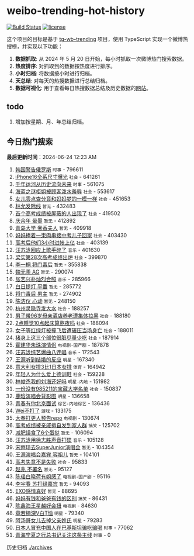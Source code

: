 # weibo-trending-hot-history

[![Build Status](https://github.com/lxw15337674/weibo-trending-hot-history/actions/workflows/nodejs.yml/badge.svg)](https://github.com/lxw15337674/weibo-trending-hot-history/actions)
[![license](https://img.shields.io/github/license/lxw15337674/weibo-trending-hot-history)](https://github.com/lxw15337674/weibo-trending-hot-history/blob/master/LICENSE)


这个项目的目标是基于 [tg-wb-trending](https://github.com/xiadd/tg-wb-trending) 项目，使用 TypeScript 实现一个微博热搜榜，并实现以下功能：

1. **数据抓取**: 从 2024 年 5 月 20 日开始，每小时抓取一次微博热门搜索数据。
2. **热度排序**: 对抓取到的数据按热度进行排序。
3. **小时归档**: 将数据按小时进行归档。
4. **天总结**: 对每天的热搜数据进行总结归档。
5. **数据可视化**: 用于查看每日热搜数据总结及历史数据的[网站](https://weibo-trending-hot-history.vercel.app/)。

## todo

1. 增加按星期、月、年总结归档。



## 今日热门搜索








































































































































































































































































































































































































































































































































































































































































































































































































<!-- BEGIN -->

**最后更新时间**：2024-06-24 12:23 AM
1. [韩国警告俄罗斯](https://m.weibo.cn/search?containerid=100103type%3D1%26t%3D10%26q%3D%23%E9%9F%A9%E5%9B%BD%E8%AD%A6%E5%91%8A%E4%BF%84%E7%BD%97%E6%96%AF%23&stream_entry_id=31&isnewpage=1&extparam=seat%3D1%26lcate%3D5001%26stream_entry_id%3D31%26q%3D%2523%25E9%259F%25A9%25E5%259B%25BD%25E8%25AD%25A6%25E5%2591%258A%25E4%25BF%2584%25E7%25BD%2597%25E6%2596%25AF%2523%26dgr%3D0%26realpos%3D1%26band_rank%3D1%26c_type%3D31%26pos%3D0%26flag%3D2%26cate%3D5001%26filter_type%3Drealtimehot%26display_time%3D1719159791%26pre_seqid%3D171915979173903445118) `时事` - 796611
2. [iPhone16全系尺寸曝光](https://m.weibo.cn/search?containerid=100103type%3D1%26t%3D10%26q%3D%23iPhone16%E5%85%A8%E7%B3%BB%E5%B0%BA%E5%AF%B8%E6%9B%9D%E5%85%89%23&stream_entry_id=31&isnewpage=1&extparam=seat%3D1%26lcate%3D5001%26stream_entry_id%3D31%26q%3D%2523iPhone16%25E5%2585%25A8%25E7%25B3%25BB%25E5%25B0%25BA%25E5%25AF%25B8%25E6%259B%259D%25E5%2585%2589%2523%26dgr%3D0%26realpos%3D2%26band_rank%3D2%26c_type%3D31%26pos%3D1%26flag%3D2%26cate%3D5001%26filter_type%3Drealtimehot%26display_time%3D1719159791%26pre_seqid%3D171915979173903445118) `社会` - 641261
3. [千年运河从历史流向未来](https://m.weibo.cn/search?containerid=100103type%3D1%26t%3D10%26q%3D%23%E5%8D%83%E5%B9%B4%E8%BF%90%E6%B2%B3%E4%BB%8E%E5%8E%86%E5%8F%B2%E6%B5%81%E5%90%91%E6%9C%AA%E6%9D%A5%23&stream_entry_id=31&isnewpage=1&extparam=seat%3D1%26lcate%3D5001%26stream_entry_id%3D31%26q%3D%2523%25E5%258D%2583%25E5%25B9%25B4%25E8%25BF%2590%25E6%25B2%25B3%25E4%25BB%258E%25E5%258E%2586%25E5%258F%25B2%25E6%25B5%2581%25E5%2590%2591%25E6%259C%25AA%25E6%259D%25A5%2523%26dgr%3D0%26realpos%3D3%26band_rank%3D3%26c_type%3D31%26pos%3D2%26flag%3D0%26cate%3D5001%26filter_type%3Drealtimehot%26display_time%3D1719159791%26pre_seqid%3D171915979173903445118) `时事` - 561075
4. [海蓝之谜柜姐被顾客泼水羞辱](https://m.weibo.cn/search?containerid=100103type%3D1%26t%3D10%26q%3D%23%E6%B5%B7%E8%93%9D%E4%B9%8B%E8%B0%9C%E6%9F%9C%E5%A7%90%E8%A2%AB%E9%A1%BE%E5%AE%A2%E6%B3%BC%E6%B0%B4%E7%BE%9E%E8%BE%B1%23&stream_entry_id=31&isnewpage=1&extparam=seat%3D1%26lcate%3D5001%26stream_entry_id%3D31%26q%3D%2523%25E6%25B5%25B7%25E8%2593%259D%25E4%25B9%258B%25E8%25B0%259C%25E6%259F%259C%25E5%25A7%2590%25E8%25A2%25AB%25E9%25A1%25BE%25E5%25AE%25A2%25E6%25B3%25BC%25E6%25B0%25B4%25E7%25BE%259E%25E8%25BE%25B1%2523%26dgr%3D0%26realpos%3D4%26band_rank%3D4%26c_type%3D31%26pos%3D3%26flag%3D2%26cate%3D5001%26filter_type%3Drealtimehot%26display_time%3D1719159791%26pre_seqid%3D171915979173903445118) `社会` - 553617
5. [女儿零点查分竟和妈妈梦的一模一样](https://m.weibo.cn/search?containerid=100103type%3D1%26t%3D10%26q%3D%23%E5%A5%B3%E5%84%BF%E9%9B%B6%E7%82%B9%E6%9F%A5%E5%88%86%E7%AB%9F%E5%92%8C%E5%A6%88%E5%A6%88%E6%A2%A6%E7%9A%84%E4%B8%80%E6%A8%A1%E4%B8%80%E6%A0%B7%23&stream_entry_id=31&isnewpage=1&extparam=seat%3D1%26lcate%3D5001%26stream_entry_id%3D31%26q%3D%2523%25E5%25A5%25B3%25E5%2584%25BF%25E9%259B%25B6%25E7%2582%25B9%25E6%259F%25A5%25E5%2588%2586%25E7%25AB%259F%25E5%2592%258C%25E5%25A6%2588%25E5%25A6%2588%25E6%25A2%25A6%25E7%259A%2584%25E4%25B8%2580%25E6%25A8%25A1%25E4%25B8%2580%25E6%25A0%25B7%2523%26dgr%3D0%26realpos%3D5%26band_rank%3D5%26c_type%3D31%26pos%3D4%26flag%3D32768%26cate%3D5001%26filter_type%3Drealtimehot%26display_time%3D1719159791%26pre_seqid%3D171915979173903445118) `社会` - 451653
6. [林允发际线](https://m.weibo.cn/search?containerid=100103type%3D1%26t%3D10%26q%3D%E6%9E%97%E5%85%81%E5%8F%91%E9%99%85%E7%BA%BF&stream_entry_id=31&isnewpage=1&extparam=seat%3D1%26lcate%3D5001%26stream_entry_id%3D31%26q%3D%25E6%259E%2597%25E5%2585%2581%25E5%258F%2591%25E9%2599%2585%25E7%25BA%25BF%26dgr%3D0%26realpos%3D6%26band_rank%3D6%26c_type%3D31%26pos%3D5%26flag%3D1%26cate%3D5001%26filter_type%3Drealtimehot%26display_time%3D1719159791%26pre_seqid%3D171915979173903445118) `暂无` - 432483
7. [首个高考成绩被屏蔽的人出现了](https://m.weibo.cn/search?containerid=100103type%3D1%26t%3D10%26q%3D%23%E9%A6%96%E4%B8%AA%E9%AB%98%E8%80%83%E6%88%90%E7%BB%A9%E8%A2%AB%E5%B1%8F%E8%94%BD%E7%9A%84%E4%BA%BA%E5%87%BA%E7%8E%B0%E4%BA%86%23&stream_entry_id=31&isnewpage=1&extparam=seat%3D1%26lcate%3D5001%26stream_entry_id%3D31%26q%3D%2523%25E9%25A6%2596%25E4%25B8%25AA%25E9%25AB%2598%25E8%2580%2583%25E6%2588%2590%25E7%25BB%25A9%25E8%25A2%25AB%25E5%25B1%258F%25E8%2594%25BD%25E7%259A%2584%25E4%25BA%25BA%25E5%2587%25BA%25E7%258E%25B0%25E4%25BA%2586%2523%26dgr%3D0%26realpos%3D7%26band_rank%3D7%26c_type%3D31%26pos%3D6%26flag%3D2%26cate%3D5001%26filter_type%3Drealtimehot%26display_time%3D1719159791%26pre_seqid%3D171915979173903445118) `社会` - 419502
8. [庆余年 晕墨](https://m.weibo.cn/search?containerid=100103type%3D1%26t%3D10%26q%3D%E5%BA%86%E4%BD%99%E5%B9%B4+%E6%99%95%E5%A2%A8&stream_entry_id=31&isnewpage=1&extparam=seat%3D1%26lcate%3D5001%26stream_entry_id%3D31%26q%3D%25E5%25BA%2586%25E4%25BD%2599%25E5%25B9%25B4%2520%25E6%2599%2595%25E5%25A2%25A8%26dgr%3D0%26realpos%3D8%26band_rank%3D8%26c_type%3D31%26pos%3D7%26flag%3D1%26cate%3D5001%26filter_type%3Drealtimehot%26display_time%3D1719159791%26pre_seqid%3D171915979173903445118) `暂无` - 412892
9. [青岛大学 奢香夫人](https://m.weibo.cn/search?containerid=100103type%3D1%26t%3D10%26q%3D%E9%9D%92%E5%B2%9B%E5%A4%A7%E5%AD%A6+%E5%A5%A2%E9%A6%99%E5%A4%AB%E4%BA%BA&stream_entry_id=31&isnewpage=1&extparam=seat%3D1%26lcate%3D5001%26stream_entry_id%3D31%26q%3D%25E9%259D%2592%25E5%25B2%259B%25E5%25A4%25A7%25E5%25AD%25A6%2520%25E5%25A5%25A2%25E9%25A6%2599%25E5%25A4%25AB%25E4%25BA%25BA%26dgr%3D0%26realpos%3D9%26band_rank%3D9%26c_type%3D31%26pos%3D8%26flag%3D1%26cate%3D5001%26filter_type%3Drealtimehot%26display_time%3D1719159791%26pre_seqid%3D171915979173903445118) `暂无` - 409918
10. [妈妈捧着一束肉串接中考儿子回家](https://m.weibo.cn/search?containerid=100103type%3D1%26t%3D10%26q%3D%23%E5%A6%88%E5%A6%88%E6%8D%A7%E7%9D%80%E4%B8%80%E6%9D%9F%E8%82%89%E4%B8%B2%E6%8E%A5%E4%B8%AD%E8%80%83%E5%84%BF%E5%AD%90%E5%9B%9E%E5%AE%B6%23&stream_entry_id=31&isnewpage=1&extparam=seat%3D1%26lcate%3D5001%26stream_entry_id%3D31%26q%3D%2523%25E5%25A6%2588%25E5%25A6%2588%25E6%258D%25A7%25E7%259D%2580%25E4%25B8%2580%25E6%259D%259F%25E8%2582%2589%25E4%25B8%25B2%25E6%258E%25A5%25E4%25B8%25AD%25E8%2580%2583%25E5%2584%25BF%25E5%25AD%2590%25E5%259B%259E%25E5%25AE%25B6%2523%26dgr%3D0%26realpos%3D10%26band_rank%3D10%26c_type%3D31%26pos%3D9%26flag%3D32768%26cate%3D5001%26filter_type%3Drealtimehot%26display_time%3D1719159791%26pre_seqid%3D171915979173903445118) `社会` - 403430
11. [高考后他们3小时进帐上亿](https://m.weibo.cn/search?containerid=100103type%3D1%26t%3D10%26q%3D%23%E9%AB%98%E8%80%83%E5%90%8E%E4%BB%96%E4%BB%AC3%E5%B0%8F%E6%97%B6%E8%BF%9B%E5%B8%90%E4%B8%8A%E4%BA%BF%23&stream_entry_id=31&isnewpage=1&extparam=seat%3D1%26lcate%3D5001%26stream_entry_id%3D31%26q%3D%2523%25E9%25AB%2598%25E8%2580%2583%25E5%2590%258E%25E4%25BB%2596%25E4%25BB%25AC3%25E5%25B0%258F%25E6%2597%25B6%25E8%25BF%259B%25E5%25B8%2590%25E4%25B8%258A%25E4%25BA%25BF%2523%26dgr%3D0%26realpos%3D11%26band_rank%3D11%26c_type%3D31%26pos%3D10%26flag%3D2%26cate%3D5001%26filter_type%3Drealtimehot%26display_time%3D1719159791%26pre_seqid%3D171915979173903445118) `社会` - 403139
12. [汪苏泷回应上歌手碎了](https://m.weibo.cn/search?containerid=100103type%3D1%26t%3D10%26q%3D%23%E6%B1%AA%E8%8B%8F%E6%B3%B7%E5%9B%9E%E5%BA%94%E4%B8%8A%E6%AD%8C%E6%89%8B%E7%A2%8E%E4%BA%86%23&stream_entry_id=31&isnewpage=1&extparam=seat%3D1%26lcate%3D5001%26stream_entry_id%3D31%26q%3D%2523%25E6%25B1%25AA%25E8%258B%258F%25E6%25B3%25B7%25E5%259B%259E%25E5%25BA%2594%25E4%25B8%258A%25E6%25AD%258C%25E6%2589%258B%25E7%25A2%258E%25E4%25BA%2586%2523%26dgr%3D0%26realpos%3D12%26band_rank%3D12%26c_type%3D31%26pos%3D11%26flag%3D2%26cate%3D5001%26filter_type%3Drealtimehot%26display_time%3D1719159791%26pre_seqid%3D171915979173903445118) `音乐` - 401630
13. [梁实第28次高考成绩出炉](https://m.weibo.cn/search?containerid=100103type%3D1%26t%3D10%26q%3D%23%E6%A2%81%E5%AE%9E%E7%AC%AC28%E6%AC%A1%E9%AB%98%E8%80%83%E6%88%90%E7%BB%A9%E5%87%BA%E7%82%89%23&stream_entry_id=31&isnewpage=1&extparam=seat%3D1%26lcate%3D5001%26stream_entry_id%3D31%26q%3D%2523%25E6%25A2%2581%25E5%25AE%259E%25E7%25AC%25AC28%25E6%25AC%25A1%25E9%25AB%2598%25E8%2580%2583%25E6%2588%2590%25E7%25BB%25A9%25E5%2587%25BA%25E7%2582%2589%2523%26dgr%3D0%26realpos%3D13%26band_rank%3D13%26c_type%3D31%26pos%3D12%26flag%3D2%26cate%3D5001%26filter_type%3Drealtimehot%26display_time%3D1719159791%26pre_seqid%3D171915979173903445118) `社会` - 399870
14. [李一桐 将门毒后](https://m.weibo.cn/search?containerid=100103type%3D1%26t%3D10%26q%3D%E6%9D%8E%E4%B8%80%E6%A1%90+%E5%B0%86%E9%97%A8%E6%AF%92%E5%90%8E&stream_entry_id=31&isnewpage=1&extparam=seat%3D1%26lcate%3D5001%26stream_entry_id%3D31%26q%3D%25E6%259D%258E%25E4%25B8%2580%25E6%25A1%2590%2520%25E5%25B0%2586%25E9%2597%25A8%25E6%25AF%2592%25E5%2590%258E%26dgr%3D0%26realpos%3D14%26band_rank%3D14%26c_type%3D31%26pos%3D13%26flag%3D2%26cate%3D5001%26filter_type%3Drealtimehot%26display_time%3D1719159791%26pre_seqid%3D171915979173903445118) `暂无` - 355838
15. [魏无羡 AG](https://m.weibo.cn/search?containerid=100103type%3D1%26t%3D10%26q%3D%E9%AD%8F%E6%97%A0%E7%BE%A1+AG&stream_entry_id=31&isnewpage=1&extparam=seat%3D1%26lcate%3D5001%26stream_entry_id%3D31%26q%3D%25E9%25AD%258F%25E6%2597%25A0%25E7%25BE%25A1%2520AG%26dgr%3D0%26realpos%3D15%26band_rank%3D15%26c_type%3D31%26pos%3D14%26flag%3D0%26cate%3D5001%26filter_type%3Drealtimehot%26display_time%3D1719159791%26pre_seqid%3D171915979173903445118) `暂无` - 290074
16. [张艺兴朴灿烈合照](https://m.weibo.cn/search?containerid=100103type%3D1%26t%3D10%26q%3D%E5%BC%A0%E8%89%BA%E5%85%B4%E6%9C%B4%E7%81%BF%E7%83%88%E5%90%88%E7%85%A7&stream_entry_id=31&isnewpage=1&extparam=seat%3D1%26lcate%3D5001%26stream_entry_id%3D31%26q%3D%25E5%25BC%25A0%25E8%2589%25BA%25E5%2585%25B4%25E6%259C%25B4%25E7%2581%25BF%25E7%2583%2588%25E5%2590%2588%25E7%2585%25A7%26dgr%3D0%26realpos%3D16%26band_rank%3D16%26c_type%3D31%26pos%3D15%26flag%3D0%26cate%3D5001%26filter_type%3Drealtimehot%26display_time%3D1719159791%26pre_seqid%3D171915979173903445118) `音乐` - 285966
17. [白日提灯 平番](https://m.weibo.cn/search?containerid=100103type%3D1%26t%3D10%26q%3D%E7%99%BD%E6%97%A5%E6%8F%90%E7%81%AF+%E5%B9%B3%E7%95%AA&stream_entry_id=31&isnewpage=1&extparam=seat%3D1%26lcate%3D5001%26stream_entry_id%3D31%26q%3D%25E7%2599%25BD%25E6%2597%25A5%25E6%258F%2590%25E7%2581%25AF%2520%25E5%25B9%25B3%25E7%2595%25AA%26dgr%3D0%26realpos%3D17%26band_rank%3D17%26c_type%3D31%26pos%3D16%26flag%3D0%26cate%3D5001%26filter_type%3Drealtimehot%26display_time%3D1719159791%26pre_seqid%3D171915979173903445118) `暂无` - 285772
18. [将门毒后 男主](https://m.weibo.cn/search?containerid=100103type%3D1%26t%3D10%26q%3D%E5%B0%86%E9%97%A8%E6%AF%92%E5%90%8E+%E7%94%B7%E4%B8%BB&stream_entry_id=31&isnewpage=1&extparam=seat%3D1%26lcate%3D5001%26stream_entry_id%3D31%26q%3D%25E5%25B0%2586%25E9%2597%25A8%25E6%25AF%2592%25E5%2590%258E%2520%25E7%2594%25B7%25E4%25B8%25BB%26dgr%3D0%26realpos%3D18%26band_rank%3D18%26c_type%3D31%26pos%3D17%26flag%3D0%26cate%3D5001%26filter_type%3Drealtimehot%26display_time%3D1719159791%26pre_seqid%3D171915979173903445118) `暂无` - 274902
19. [陈洁仪 心动](https://m.weibo.cn/search?containerid=100103type%3D1%26t%3D10%26q%3D%E9%99%88%E6%B4%81%E4%BB%AA+%E5%BF%83%E5%8A%A8&stream_entry_id=31&isnewpage=1&extparam=seat%3D1%26lcate%3D5001%26stream_entry_id%3D31%26q%3D%25E9%2599%2588%25E6%25B4%2581%25E4%25BB%25AA%2520%25E5%25BF%2583%25E5%258A%25A8%26dgr%3D0%26realpos%3D19%26band_rank%3D19%26c_type%3D31%26pos%3D18%26flag%3D1%26cate%3D5001%26filter_type%3Drealtimehot%26display_time%3D1719159791%26pre_seqid%3D171915979173903445118) `暂无` - 248150
20. [杭州灵隐寺发大水](https://m.weibo.cn/search?containerid=100103type%3D1%26t%3D10%26q%3D%23%E6%9D%AD%E5%B7%9E%E7%81%B5%E9%9A%90%E5%AF%BA%E5%8F%91%E5%A4%A7%E6%B0%B4%23&stream_entry_id=31&isnewpage=1&extparam=seat%3D1%26lcate%3D5001%26stream_entry_id%3D31%26q%3D%2523%25E6%259D%25AD%25E5%25B7%259E%25E7%2581%25B5%25E9%259A%2590%25E5%25AF%25BA%25E5%258F%2591%25E5%25A4%25A7%25E6%25B0%25B4%2523%26dgr%3D0%26realpos%3D20%26band_rank%3D20%26c_type%3D31%26pos%3D19%26flag%3D0%26cate%3D5001%26filter_type%3Drealtimehot%26display_time%3D1719159791%26pre_seqid%3D171915979173903445118) `社会` - 188257
21. [男子带96岁母亲酒店养老遭集体拉黑](https://m.weibo.cn/search?containerid=100103type%3D1%26t%3D10%26q%3D%23%E7%94%B7%E5%AD%90%E5%B8%A696%E5%B2%81%E6%AF%8D%E4%BA%B2%E9%85%92%E5%BA%97%E5%85%BB%E8%80%81%E9%81%AD%E9%9B%86%E4%BD%93%E6%8B%89%E9%BB%91%23&stream_entry_id=31&isnewpage=1&extparam=seat%3D1%26lcate%3D5001%26stream_entry_id%3D31%26q%3D%2523%25E7%2594%25B7%25E5%25AD%2590%25E5%25B8%25A696%25E5%25B2%2581%25E6%25AF%258D%25E4%25BA%25B2%25E9%2585%2592%25E5%25BA%2597%25E5%2585%25BB%25E8%2580%2581%25E9%2581%25AD%25E9%259B%2586%25E4%25BD%2593%25E6%258B%2589%25E9%25BB%2591%2523%26dgr%3D0%26realpos%3D21%26band_rank%3D21%26c_type%3D31%26pos%3D20%26flag%3D0%26cate%3D5001%26filter_type%3Drealtimehot%26display_time%3D1719159791%26pre_seqid%3D171915979173903445118) `社会` - 188180
22. [2点睡觉10点起床算熬夜吗](https://m.weibo.cn/search?containerid=100103type%3D1%26t%3D10%26q%3D%232%E7%82%B9%E7%9D%A1%E8%A7%8910%E7%82%B9%E8%B5%B7%E5%BA%8A%E7%AE%97%E7%86%AC%E5%A4%9C%E5%90%97%23&stream_entry_id=31&isnewpage=1&extparam=seat%3D1%26lcate%3D5001%26stream_entry_id%3D31%26q%3D%25232%25E7%2582%25B9%25E7%259D%25A1%25E8%25A7%258910%25E7%2582%25B9%25E8%25B5%25B7%25E5%25BA%258A%25E7%25AE%2597%25E7%2586%25AC%25E5%25A4%259C%25E5%2590%2597%2523%26dgr%3D0%26realpos%3D22%26band_rank%3D22%26c_type%3D31%26pos%3D21%26flag%3D0%26cate%3D5001%26filter_type%3Drealtimehot%26display_time%3D1719159791%26pre_seqid%3D171915979173903445118) `社会` - 188094
23. [女子等红绿灯被撞飞后遭碾压当场身亡](https://m.weibo.cn/search?containerid=100103type%3D1%26t%3D10%26q%3D%23%E5%A5%B3%E5%AD%90%E7%AD%89%E7%BA%A2%E7%BB%BF%E7%81%AF%E8%A2%AB%E6%92%9E%E9%A3%9E%E5%90%8E%E9%81%AD%E7%A2%BE%E5%8E%8B%E5%BD%93%E5%9C%BA%E8%BA%AB%E4%BA%A1%23&stream_entry_id=31&isnewpage=1&extparam=seat%3D1%26lcate%3D5001%26stream_entry_id%3D31%26q%3D%2523%25E5%25A5%25B3%25E5%25AD%2590%25E7%25AD%2589%25E7%25BA%25A2%25E7%25BB%25BF%25E7%2581%25AF%25E8%25A2%25AB%25E6%2592%259E%25E9%25A3%259E%25E5%2590%258E%25E9%2581%25AD%25E7%25A2%25BE%25E5%258E%258B%25E5%25BD%2593%25E5%259C%25BA%25E8%25BA%25AB%25E4%25BA%25A1%2523%26dgr%3D0%26realpos%3D23%26band_rank%3D23%26c_type%3D31%26pos%3D22%26flag%3D0%26cate%3D5001%26filter_type%3Drealtimehot%26display_time%3D1719159791%26pre_seqid%3D171915979173903445118) `社会` - 188011
24. [猪身上这三个部位很脏尽量少吃](https://m.weibo.cn/search?containerid=100103type%3D1%26t%3D10%26q%3D%23%E7%8C%AA%E8%BA%AB%E4%B8%8A%E8%BF%99%E4%B8%89%E4%B8%AA%E9%83%A8%E4%BD%8D%E5%BE%88%E8%84%8F%E5%B0%BD%E9%87%8F%E5%B0%91%E5%90%83%23&stream_entry_id=31&isnewpage=1&extparam=seat%3D1%26lcate%3D5001%26stream_entry_id%3D31%26q%3D%2523%25E7%258C%25AA%25E8%25BA%25AB%25E4%25B8%258A%25E8%25BF%2599%25E4%25B8%2589%25E4%25B8%25AA%25E9%2583%25A8%25E4%25BD%258D%25E5%25BE%2588%25E8%2584%258F%25E5%25B0%25BD%25E9%2587%258F%25E5%25B0%2591%25E5%2590%2583%2523%26dgr%3D0%26realpos%3D24%26band_rank%3D24%26c_type%3D31%26pos%3D23%26flag%3D0%26cate%3D5001%26filter_type%3Drealtimehot%26display_time%3D1719159791%26pre_seqid%3D171915979173903445118) `社会` - 187914
25. [霍建华朱珠演情侣](https://m.weibo.cn/search?containerid=100103type%3D1%26t%3D10%26q%3D%23%E9%9C%8D%E5%BB%BA%E5%8D%8E%E6%9C%B1%E7%8F%A0%E6%BC%94%E6%83%85%E4%BE%A3%23&stream_entry_id=31&isnewpage=1&extparam=seat%3D1%26lcate%3D5001%26stream_entry_id%3D31%26q%3D%2523%25E9%259C%258D%25E5%25BB%25BA%25E5%258D%258E%25E6%259C%25B1%25E7%258F%25A0%25E6%25BC%2594%25E6%2583%2585%25E4%25BE%25A3%2523%26dgr%3D0%26realpos%3D25%26band_rank%3D25%26c_type%3D31%26pos%3D24%26flag%3D0%26cate%3D5001%26filter_type%3Drealtimehot%26display_time%3D1719159791%26pre_seqid%3D171915979173903445118) `电视剧-国产剧` - 187878
26. [汪苏泷综艺爆曲八连唱](https://m.weibo.cn/search?containerid=100103type%3D1%26t%3D10%26q%3D%23%E6%B1%AA%E8%8B%8F%E6%B3%B7%E7%BB%BC%E8%89%BA%E7%88%86%E6%9B%B2%E5%85%AB%E8%BF%9E%E5%94%B1%23&stream_entry_id=31&isnewpage=1&extparam=seat%3D1%26lcate%3D5001%26stream_entry_id%3D31%26q%3D%2523%25E6%25B1%25AA%25E8%258B%258F%25E6%25B3%25B7%25E7%25BB%25BC%25E8%2589%25BA%25E7%2588%2586%25E6%259B%25B2%25E5%2585%25AB%25E8%25BF%259E%25E5%2594%25B1%2523%26dgr%3D0%26realpos%3D26%26band_rank%3D26%26c_type%3D31%26pos%3D25%26flag%3D1%26cate%3D5001%26filter_type%3Drealtimehot%26display_time%3D1719159791%26pre_seqid%3D171915979173903445118) `音乐` - 172543
27. [王源听到结婚的反应](https://m.weibo.cn/search?containerid=100103type%3D1%26t%3D10%26q%3D%23%E7%8E%8B%E6%BA%90%E5%90%AC%E5%88%B0%E7%BB%93%E5%A9%9A%E7%9A%84%E5%8F%8D%E5%BA%94%23&stream_entry_id=31&isnewpage=1&extparam=seat%3D1%26lcate%3D5001%26stream_entry_id%3D31%26q%3D%2523%25E7%258E%258B%25E6%25BA%2590%25E5%2590%25AC%25E5%2588%25B0%25E7%25BB%2593%25E5%25A9%259A%25E7%259A%2584%25E5%258F%258D%25E5%25BA%2594%2523%26dgr%3D0%26realpos%3D27%26band_rank%3D27%26c_type%3D31%26pos%3D26%26flag%3D0%26cate%3D5001%26filter_type%3Drealtimehot%26display_time%3D1719159791%26pre_seqid%3D171915979173903445118) `明星` - 167340
28. [意大利女排3比1日本女排](https://m.weibo.cn/search?containerid=100103type%3D1%26t%3D10%26q%3D%23%E6%84%8F%E5%A4%A7%E5%88%A9%E5%A5%B3%E6%8E%923%E6%AF%941%E6%97%A5%E6%9C%AC%E5%A5%B3%E6%8E%92%23&stream_entry_id=31&isnewpage=1&extparam=seat%3D1%26lcate%3D5001%26stream_entry_id%3D31%26q%3D%2523%25E6%2584%258F%25E5%25A4%25A7%25E5%2588%25A9%25E5%25A5%25B3%25E6%258E%25923%25E6%25AF%25941%25E6%2597%25A5%25E6%259C%25AC%25E5%25A5%25B3%25E6%258E%2592%2523%26dgr%3D0%26realpos%3D28%26band_rank%3D28%26c_type%3D31%26pos%3D27%26flag%3D1%26cate%3D5001%26filter_type%3Drealtimehot%26display_time%3D1719159791%26pre_seqid%3D171915979173903445118) `体育` - 164942
29. [年轻人为什么爱上德训鞋](https://m.weibo.cn/search?containerid=100103type%3D1%26t%3D10%26q%3D%23%E5%B9%B4%E8%BD%BB%E4%BA%BA%E4%B8%BA%E4%BB%80%E4%B9%88%E7%88%B1%E4%B8%8A%E5%BE%B7%E8%AE%AD%E9%9E%8B%23&stream_entry_id=31&isnewpage=1&extparam=seat%3D1%26lcate%3D5001%26stream_entry_id%3D31%26q%3D%2523%25E5%25B9%25B4%25E8%25BD%25BB%25E4%25BA%25BA%25E4%25B8%25BA%25E4%25BB%2580%25E4%25B9%2588%25E7%2588%25B1%25E4%25B8%258A%25E5%25BE%25B7%25E8%25AE%25AD%25E9%259E%258B%2523%26dgr%3D0%26realpos%3D29%26band_rank%3D29%26c_type%3D31%26pos%3D28%26flag%3D0%26cate%3D5001%26filter_type%3Drealtimehot%26display_time%3D1719159791%26pre_seqid%3D171915979173903445118) `社会` - 159228
30. [林俊杰我的刘海还好吗](https://m.weibo.cn/search?containerid=100103type%3D1%26t%3D10%26q%3D%23%E6%9E%97%E4%BF%8A%E6%9D%B0%E6%88%91%E7%9A%84%E5%88%98%E6%B5%B7%E8%BF%98%E5%A5%BD%E5%90%97%23&stream_entry_id=31&isnewpage=1&extparam=seat%3D1%26lcate%3D5001%26stream_entry_id%3D31%26q%3D%2523%25E6%259E%2597%25E4%25BF%258A%25E6%259D%25B0%25E6%2588%2591%25E7%259A%2584%25E5%2588%2598%25E6%25B5%25B7%25E8%25BF%2598%25E5%25A5%25BD%25E5%2590%2597%2523%26dgr%3D0%26realpos%3D30%26band_rank%3D30%26c_type%3D31%26pos%3D29%26flag%3D1%26cate%3D5001%26filter_type%3Drealtimehot%26display_time%3D1719159791%26pre_seqid%3D171915979173903445118) `明星-内地` - 151982
31. [一份没有985211的宝藏大学名单](https://m.weibo.cn/search?containerid=100103type%3D1%26t%3D10%26q%3D%23%E4%B8%80%E4%BB%BD%E6%B2%A1%E6%9C%89985211%E7%9A%84%E5%AE%9D%E8%97%8F%E5%A4%A7%E5%AD%A6%E5%90%8D%E5%8D%95%23&stream_entry_id=31&isnewpage=1&extparam=seat%3D1%26lcate%3D5001%26stream_entry_id%3D31%26q%3D%2523%25E4%25B8%2580%25E4%25BB%25BD%25E6%25B2%25A1%25E6%259C%2589985211%25E7%259A%2584%25E5%25AE%259D%25E8%2597%258F%25E5%25A4%25A7%25E5%25AD%25A6%25E5%2590%258D%25E5%258D%2595%2523%26dgr%3D0%26realpos%3D31%26band_rank%3D31%26c_type%3D31%26pos%3D30%26flag%3D0%26cate%3D5001%26filter_type%3Drealtimehot%26display_time%3D1719159791%26pre_seqid%3D171915979173903445118) `社会` - 150837
32. [鹿晗演唱会背影图](https://m.weibo.cn/search?containerid=100103type%3D1%26t%3D10%26q%3D%23%E9%B9%BF%E6%99%97%E6%BC%94%E5%94%B1%E4%BC%9A%E8%83%8C%E5%BD%B1%E5%9B%BE%23&stream_entry_id=31&isnewpage=1&extparam=seat%3D1%26lcate%3D5001%26stream_entry_id%3D31%26q%3D%2523%25E9%25B9%25BF%25E6%2599%2597%25E6%25BC%2594%25E5%2594%25B1%25E4%25BC%259A%25E8%2583%258C%25E5%25BD%25B1%25E5%259B%25BE%2523%26dgr%3D0%26realpos%3D32%26band_rank%3D32%26c_type%3D31%26pos%3D31%26flag%3D0%26cate%3D5001%26filter_type%3Drealtimehot%26display_time%3D1719159791%26pre_seqid%3D171915979173903445118) `明星` - 136658
33. [青春有你北京面试](https://m.weibo.cn/search?containerid=100103type%3D1%26t%3D10%26q%3D%23%E9%9D%92%E6%98%A5%E6%9C%89%E4%BD%A0%E5%8C%97%E4%BA%AC%E9%9D%A2%E8%AF%95%23&stream_entry_id=31&isnewpage=1&extparam=seat%3D1%26lcate%3D5001%26stream_entry_id%3D31%26q%3D%2523%25E9%259D%2592%25E6%2598%25A5%25E6%259C%2589%25E4%25BD%25A0%25E5%258C%2597%25E4%25BA%25AC%25E9%259D%25A2%25E8%25AF%2595%2523%26dgr%3D0%26realpos%3D33%26band_rank%3D33%26c_type%3D31%26pos%3D32%26flag%3D0%26cate%3D5001%26filter_type%3Drealtimehot%26display_time%3D1719159791%26pre_seqid%3D171915979173903445118) `综艺-内地综艺` - 136436
34. [Wei不打了](https://m.weibo.cn/search?containerid=100103type%3D1%26t%3D10%26q%3D%23Wei%E4%B8%8D%E6%89%93%E4%BA%86%23&stream_entry_id=31&isnewpage=1&extparam=seat%3D1%26lcate%3D5001%26stream_entry_id%3D31%26q%3D%2523Wei%25E4%25B8%258D%25E6%2589%2593%25E4%25BA%2586%2523%26dgr%3D0%26realpos%3D34%26band_rank%3D34%26c_type%3D31%26pos%3D33%26flag%3D0%26cate%3D5001%26filter_type%3Drealtimehot%26display_time%3D1719159791%26pre_seqid%3D171915979173903445118) `游戏` - 133175
35. [大奉打更人预告repo](https://m.weibo.cn/search?containerid=100103type%3D1%26t%3D10%26q%3D%23%E5%A4%A7%E5%A5%89%E6%89%93%E6%9B%B4%E4%BA%BA%E9%A2%84%E5%91%8Arepo%23&stream_entry_id=31&isnewpage=1&extparam=seat%3D1%26lcate%3D5001%26stream_entry_id%3D31%26q%3D%2523%25E5%25A4%25A7%25E5%25A5%2589%25E6%2589%2593%25E6%259B%25B4%25E4%25BA%25BA%25E9%25A2%2584%25E5%2591%258Arepo%2523%26dgr%3D0%26realpos%3D35%26band_rank%3D35%26c_type%3D31%26pos%3D34%26flag%3D1%26cate%3D5001%26filter_type%3Drealtimehot%26display_time%3D1719159791%26pre_seqid%3D171915979173903445118) `电视剧` - 130674
36. [高考成绩被亲戚擅自发到家人群](https://m.weibo.cn/search?containerid=100103type%3D1%26t%3D10%26q%3D%23%E9%AB%98%E8%80%83%E6%88%90%E7%BB%A9%E8%A2%AB%E4%BA%B2%E6%88%9A%E6%93%85%E8%87%AA%E5%8F%91%E5%88%B0%E5%AE%B6%E4%BA%BA%E7%BE%A4%23&stream_entry_id=31&isnewpage=1&extparam=seat%3D1%26lcate%3D5001%26stream_entry_id%3D31%26q%3D%2523%25E9%25AB%2598%25E8%2580%2583%25E6%2588%2590%25E7%25BB%25A9%25E8%25A2%25AB%25E4%25BA%25B2%25E6%2588%259A%25E6%2593%2585%25E8%2587%25AA%25E5%258F%2591%25E5%2588%25B0%25E5%25AE%25B6%25E4%25BA%25BA%25E7%25BE%25A4%2523%26dgr%3D0%26realpos%3D36%26band_rank%3D36%26c_type%3D31%26pos%3D35%26flag%3D0%26cate%3D5001%26filter_type%3Drealtimehot%26display_time%3D1719159791%26pre_seqid%3D171915979173903445118) `搞笑` - 125702
37. [减肥误食了6个蛋挞](https://m.weibo.cn/search?containerid=100103type%3D1%26t%3D10%26q%3D%E5%87%8F%E8%82%A5%E8%AF%AF%E9%A3%9F%E4%BA%866%E4%B8%AA%E8%9B%8B%E6%8C%9E&stream_entry_id=31&isnewpage=1&extparam=seat%3D1%26lcate%3D5001%26stream_entry_id%3D31%26q%3D%25E5%2587%258F%25E8%2582%25A5%25E8%25AF%25AF%25E9%25A3%259F%25E4%25BA%25866%25E4%25B8%25AA%25E8%259B%258B%25E6%258C%259E%26dgr%3D0%26realpos%3D37%26band_rank%3D37%26c_type%3D31%26pos%3D36%26flag%3D0%26cate%3D5001%26filter_type%3Drealtimehot%26display_time%3D1719159791%26pre_seqid%3D171915979173903445118) `暂无` - 106094
38. [汪苏泷用徐志胜声音打碟](https://m.weibo.cn/search?containerid=100103type%3D1%26t%3D10%26q%3D%23%E6%B1%AA%E8%8B%8F%E6%B3%B7%E7%94%A8%E5%BE%90%E5%BF%97%E8%83%9C%E5%A3%B0%E9%9F%B3%E6%89%93%E7%A2%9F%23&stream_entry_id=31&isnewpage=1&extparam=seat%3D1%26lcate%3D5001%26stream_entry_id%3D31%26q%3D%2523%25E6%25B1%25AA%25E8%258B%258F%25E6%25B3%25B7%25E7%2594%25A8%25E5%25BE%2590%25E5%25BF%2597%25E8%2583%259C%25E5%25A3%25B0%25E9%259F%25B3%25E6%2589%2593%25E7%25A2%259F%2523%26dgr%3D0%26realpos%3D38%26band_rank%3D38%26c_type%3D31%26pos%3D37%26flag%3D1%26cate%3D5001%26filter_type%3Drealtimehot%26display_time%3D1719159791%26pre_seqid%3D171915979173903445118) `音乐` - 105128
39. [宋雨琦去SuperJunior演唱会](https://m.weibo.cn/search?containerid=100103type%3D1%26t%3D10%26q%3D%E5%AE%8B%E9%9B%A8%E7%90%A6%E5%8E%BBSuperJunior%E6%BC%94%E5%94%B1%E4%BC%9A&stream_entry_id=31&isnewpage=1&extparam=seat%3D1%26lcate%3D5001%26stream_entry_id%3D31%26q%3D%25E5%25AE%258B%25E9%259B%25A8%25E7%2590%25A6%25E5%258E%25BBSuperJunior%25E6%25BC%2594%25E5%2594%25B1%25E4%25BC%259A%26dgr%3D0%26realpos%3D39%26band_rank%3D39%26c_type%3D31%26pos%3D38%26flag%3D0%26cate%3D5001%26filter_type%3Drealtimehot%26display_time%3D1719159791%26pre_seqid%3D171915979173903445118) `暂无` - 104354
40. [王源演唱会嘉宾 容祖儿](https://m.weibo.cn/search?containerid=100103type%3D1%26t%3D10%26q%3D%E7%8E%8B%E6%BA%90%E6%BC%94%E5%94%B1%E4%BC%9A%E5%98%89%E5%AE%BE+%E5%AE%B9%E7%A5%96%E5%84%BF&stream_entry_id=31&isnewpage=1&extparam=seat%3D1%26lcate%3D5001%26stream_entry_id%3D31%26q%3D%25E7%258E%258B%25E6%25BA%2590%25E6%25BC%2594%25E5%2594%25B1%25E4%25BC%259A%25E5%2598%2589%25E5%25AE%25BE%2520%25E5%25AE%25B9%25E7%25A5%2596%25E5%2584%25BF%26dgr%3D0%26realpos%3D40%26band_rank%3D40%26c_type%3D31%26pos%3D39%26flag%3D0%26cate%3D5001%26filter_type%3Drealtimehot%26display_time%3D1719159791%26pre_seqid%3D171915979173903445118) `暂无` - 104101
41. [高考失意不是失败](https://m.weibo.cn/search?containerid=100103type%3D1%26t%3D10%26q%3D%23%E9%AB%98%E8%80%83%E5%A4%B1%E6%84%8F%E4%B8%8D%E6%98%AF%E5%A4%B1%E8%B4%A5%23&stream_entry_id=31&isnewpage=1&extparam=seat%3D1%26lcate%3D5001%26stream_entry_id%3D31%26q%3D%2523%25E9%25AB%2598%25E8%2580%2583%25E5%25A4%25B1%25E6%2584%258F%25E4%25B8%258D%25E6%2598%25AF%25E5%25A4%25B1%25E8%25B4%25A5%2523%26dgr%3D0%26realpos%3D41%26band_rank%3D41%26c_type%3D31%26pos%3D40%26flag%3D1%26cate%3D5001%26filter_type%3Drealtimehot%26display_time%3D1719159791%26pre_seqid%3D171915979173903445118) `社会` - 95833
42. [赵兆 不署名](https://m.weibo.cn/search?containerid=100103type%3D1%26t%3D10%26q%3D%E8%B5%B5%E5%85%86+%E4%B8%8D%E7%BD%B2%E5%90%8D&stream_entry_id=31&isnewpage=1&extparam=seat%3D1%26lcate%3D5001%26stream_entry_id%3D31%26q%3D%25E8%25B5%25B5%25E5%2585%2586%2520%25E4%25B8%258D%25E7%25BD%25B2%25E5%2590%258D%26dgr%3D0%26realpos%3D42%26band_rank%3D42%26c_type%3D31%26pos%3D41%26flag%3D0%26cate%3D5001%26filter_type%3Drealtimehot%26display_time%3D1719159791%26pre_seqid%3D171915979173903445118) `暂无` - 95127
43. [陈瑶白晓荷有姐感了](https://m.weibo.cn/search?containerid=100103type%3D1%26t%3D10%26q%3D%23%E9%99%88%E7%91%B6%E7%99%BD%E6%99%93%E8%8D%B7%E6%9C%89%E5%A7%90%E6%84%9F%E4%BA%86%23&stream_entry_id=31&isnewpage=1&extparam=seat%3D1%26lcate%3D5001%26stream_entry_id%3D31%26q%3D%2523%25E9%2599%2588%25E7%2591%25B6%25E7%2599%25BD%25E6%2599%2593%25E8%258D%25B7%25E6%259C%2589%25E5%25A7%2590%25E6%2584%259F%25E4%25BA%2586%2523%26dgr%3D0%26realpos%3D43%26band_rank%3D43%26c_type%3D31%26pos%3D42%26flag%3D0%26cate%3D5001%26filter_type%3Drealtimehot%26display_time%3D1719159791%26pre_seqid%3D171915979173903445118) `电视剧-国产剧` - 95116
44. [李宇春 苏打绿嘉宾](https://m.weibo.cn/search?containerid=100103type%3D1%26t%3D10%26q%3D%E6%9D%8E%E5%AE%87%E6%98%A5+%E8%8B%8F%E6%89%93%E7%BB%BF%E5%98%89%E5%AE%BE&stream_entry_id=31&isnewpage=1&extparam=seat%3D1%26lcate%3D5001%26stream_entry_id%3D31%26q%3D%25E6%259D%258E%25E5%25AE%2587%25E6%2598%25A5%2520%25E8%258B%258F%25E6%2589%2593%25E7%25BB%25BF%25E5%2598%2589%25E5%25AE%25BE%26dgr%3D0%26realpos%3D44%26band_rank%3D44%26c_type%3D31%26pos%3D43%26flag%3D0%26cate%3D5001%26filter_type%3Drealtimehot%26display_time%3D1719159791%26pre_seqid%3D171915979173903445118) `暂无` - 94093
45. [EXO感情真好](https://m.weibo.cn/search?containerid=100103type%3D1%26t%3D10%26q%3DEXO%E6%84%9F%E6%83%85%E7%9C%9F%E5%A5%BD&stream_entry_id=31&isnewpage=1&extparam=seat%3D1%26lcate%3D5001%26stream_entry_id%3D31%26q%3DEXO%25E6%2584%259F%25E6%2583%2585%25E7%259C%259F%25E5%25A5%25BD%26dgr%3D0%26realpos%3D45%26band_rank%3D45%26c_type%3D31%26pos%3D44%26flag%3D0%26cate%3D5001%26filter_type%3Drealtimehot%26display_time%3D1719159791%26pre_seqid%3D171915979173903445118) `暂无` - 88695
46. [妈妈有钱和爸爸有钱的区别](https://m.weibo.cn/search?containerid=100103type%3D1%26t%3D10%26q%3D%23%E5%A6%88%E5%A6%88%E6%9C%89%E9%92%B1%E5%92%8C%E7%88%B8%E7%88%B8%E6%9C%89%E9%92%B1%E7%9A%84%E5%8C%BA%E5%88%AB%23&stream_entry_id=31&isnewpage=1&extparam=seat%3D1%26lcate%3D5001%26stream_entry_id%3D31%26q%3D%2523%25E5%25A6%2588%25E5%25A6%2588%25E6%259C%2589%25E9%2592%25B1%25E5%2592%258C%25E7%2588%25B8%25E7%2588%25B8%25E6%259C%2589%25E9%2592%25B1%25E7%259A%2584%25E5%258C%25BA%25E5%2588%25AB%2523%26dgr%3D0%26realpos%3D46%26band_rank%3D46%26c_type%3D31%26pos%3D45%26flag%3D0%26cate%3D5001%26filter_type%3Drealtimehot%26display_time%3D1719159791%26pre_seqid%3D171915979173903445118) `搞笑` - 86431
47. [陈鑫海王星越好会扭](https://m.weibo.cn/search?containerid=100103type%3D1%26t%3D10%26q%3D%23%E9%99%88%E9%91%AB%E6%B5%B7%E7%8E%8B%E6%98%9F%E8%B6%8A%E5%A5%BD%E4%BC%9A%E6%89%AD%23&stream_entry_id=31&isnewpage=1&extparam=seat%3D1%26lcate%3D5001%26stream_entry_id%3D31%26q%3D%2523%25E9%2599%2588%25E9%2591%25AB%25E6%25B5%25B7%25E7%258E%258B%25E6%2598%259F%25E8%25B6%258A%25E5%25A5%25BD%25E4%25BC%259A%25E6%2589%25AD%2523%26dgr%3D0%26realpos%3D47%26band_rank%3D47%26c_type%3D31%26pos%3D46%26flag%3D1%26cate%3D5001%26filter_type%3Drealtimehot%26display_time%3D1719159791%26pre_seqid%3D171915979173903445118) `电视剧` - 84630
48. [章若楠深V白T恤](https://m.weibo.cn/search?containerid=100103type%3D1%26t%3D10%26q%3D%23%E7%AB%A0%E8%8B%A5%E6%A5%A0%E6%B7%B1V%E7%99%BDT%E6%81%A4%23&stream_entry_id=31&isnewpage=1&extparam=seat%3D1%26lcate%3D5001%26stream_entry_id%3D31%26q%3D%2523%25E7%25AB%25A0%25E8%258B%25A5%25E6%25A5%25A0%25E6%25B7%25B1V%25E7%2599%25BDT%25E6%2581%25A4%2523%26dgr%3D0%26realpos%3D48%26band_rank%3D48%26c_type%3D31%26pos%3D47%26flag%3D1%26cate%3D5001%26filter_type%3Drealtimehot%26display_time%3D1719159791%26pre_seqid%3D171915979173903445118) `明星` - 79340
49. [阿汤哥女儿去掉父亲姓氏](https://m.weibo.cn/search?containerid=100103type%3D1%26t%3D10%26q%3D%23%E9%98%BF%E6%B1%A4%E5%93%A5%E5%A5%B3%E5%84%BF%E5%8E%BB%E6%8E%89%E7%88%B6%E4%BA%B2%E5%A7%93%E6%B0%8F%23&stream_entry_id=31&isnewpage=1&extparam=seat%3D1%26lcate%3D5001%26stream_entry_id%3D31%26q%3D%2523%25E9%2598%25BF%25E6%25B1%25A4%25E5%2593%25A5%25E5%25A5%25B3%25E5%2584%25BF%25E5%258E%25BB%25E6%258E%2589%25E7%2588%25B6%25E4%25BA%25B2%25E5%25A7%2593%25E6%25B0%258F%2523%26dgr%3D0%26realpos%3D49%26band_rank%3D49%26c_type%3D31%26pos%3D48%26flag%3D0%26cate%3D5001%26filter_type%3Drealtimehot%26display_time%3D1719159791%26pre_seqid%3D171915979173903445118) `明星` - 79283
50. [日本人冒充中国人在巴基斯坦骗吃骗喝](https://m.weibo.cn/search?containerid=100103type%3D1%26t%3D10%26q%3D%23%E6%97%A5%E6%9C%AC%E4%BA%BA%E5%86%92%E5%85%85%E4%B8%AD%E5%9B%BD%E4%BA%BA%E5%9C%A8%E5%B7%B4%E5%9F%BA%E6%96%AF%E5%9D%A6%E9%AA%97%E5%90%83%E9%AA%97%E5%96%9D%23&stream_entry_id=31&isnewpage=1&extparam=seat%3D1%26lcate%3D5001%26stream_entry_id%3D31%26q%3D%2523%25E6%2597%25A5%25E6%259C%25AC%25E4%25BA%25BA%25E5%2586%2592%25E5%2585%2585%25E4%25B8%25AD%25E5%259B%25BD%25E4%25BA%25BA%25E5%259C%25A8%25E5%25B7%25B4%25E5%259F%25BA%25E6%2596%25AF%25E5%259D%25A6%25E9%25AA%2597%25E5%2590%2583%25E9%25AA%2597%25E5%2596%259D%2523%26dgr%3D0%26realpos%3D50%26band_rank%3D50%26c_type%3D31%26pos%3D49%26flag%3D0%26cate%3D5001%26filter_type%3Drealtimehot%26display_time%3D1719159791%26pre_seqid%3D171915979173903445118) `时事` - 77062
51. [青海宁夏之行总书记关注这条主线](https://m.weibo.cn/search?containerid=100103type%3D1%26t%3D10%26q%3D%23%E9%9D%92%E6%B5%B7%E5%AE%81%E5%A4%8F%E4%B9%8B%E8%A1%8C%E6%80%BB%E4%B9%A6%E8%AE%B0%E5%85%B3%E6%B3%A8%E8%BF%99%E6%9D%A1%E4%B8%BB%E7%BA%BF%23&stream_entry_id=51&isnewpage=1&extparam=seat%3D1%26filter_type%3Drealtimehot%26stream_entry_id%3D51%26pos%3D0%26c_type%3D51%26q%3D%2523%25E9%259D%2592%25E6%25B5%25B7%25E5%25AE%2581%25E5%25A4%258F%25E4%25B9%258B%25E8%25A1%258C%25E6%2580%25BB%25E4%25B9%25A6%25E8%25AE%25B0%25E5%2585%25B3%25E6%25B3%25A8%25E8%25BF%2599%25E6%259D%25A1%25E4%25B8%25BB%25E7%25BA%25BF%2523%26cate%3D10103%26dgr%3D0%26display_time%3D1719159791%26pre_seqid%3D171915979173903445118) `时事` - 0

<!-- END -->



















































































































































































































































































































































































































































































































































































































































































































































































































历史归档 [./archives](./archives)
